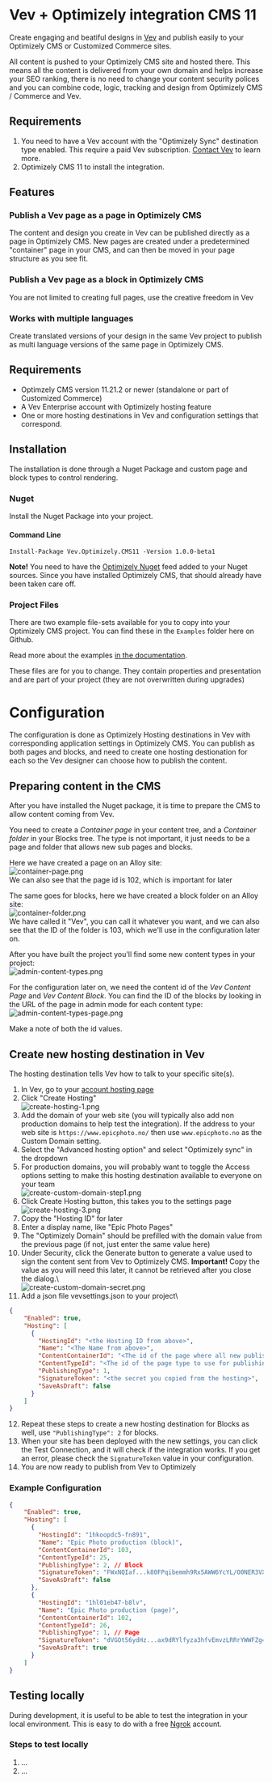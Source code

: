 # Vev + Optimizely integration CMS 11
Create engaging and beatiful designs in [Vev](https://www.vev.design/optimizely/) and publish easily to your Optimizely CMS or Customized Commerce sites.

All content is pushed to your Optimizely CMS site and hosted there. This means all the content is delivered from your own domain and helps increase your SEO ranking, there is no need to change your content security polices and you can combine code, logic, tracking and design from Optimizely CMS / Commerce and Vev.

## Requirements
1. You need to have a Vev account with the "Optimizely Sync" destination type enabled. This require a paid Vev subscription. [Contact Vev](https://www.vev.design/optimizely/) to learn more.
2. Optimizely CMS 11 to install the integration.


## Features
### Publish a Vev page as a page in Optimizely CMS
The content and design you create in Vev can be published directly as a page in Optimizely CMS. New pages are created under a predetermined "container" page in your CMS, and can then be moved in your page structure as you see fit.

### Publish a Vev page as a block in Optimizely CMS
You are not limited to creating full pages, use the creative freedom in Vev 

### Works with multiple languages
Create translated versions of your design in the same Vev project to publish as multi language versions of the same page in Optimizely CMS.

## Requirements
 * Optimzely CMS version 11.21.2 or newer (standalone or part of Customized Commerce)
 * A Vev Enterprise account with Optimizely hosting feature
 * One or more hosting destinations in Vev and configuration settings that correspond.

## Installation
The installation is done through a Nuget Package and custom page and block types to control rendering.
### Nuget 
Install the Nuget Package into your project. 

#### Command Line
```
Install-Package Vev.Optimizely.CMS11 -Version 1.0.0-beta1
```
**Note!** You need to have the [Optimizely Nuget](https://nuget.optimizely.com) feed added to your Nuget sources. Since you have installed Optimizely CMS, that should already have been taken care off.

### Project Files
There are two example file-sets available for you to copy into your Optimizely CMS project. You can find these in the `Examples` folder here on Github. 

Read more about the examples [in the documentation](/Examples/readme.md).

These files are for you to change. They contain properties and presentation and are part of your project (they are not overwritten during upgrades)

# Configuration
The configuration is done as Optimizely Hosting destinations in Vev with corresponding application settings in Optimizely CMS. You can publish as both pages and blocks, and need to create one hosting destionation for each so the Vev designer can choose how to publish the content.

## Preparing content in the CMS
After you have installed the Nuget package, it is time to prepare the CMS to allow content coming from Vev. 

You need to create a *Container page* in your content tree, and a *Container folder* in your Blocks tree. The type is not important, it just needs to be a page and folder that allows new sub pages and blocks.

Here we have created a page on an Alloy site:\
![container-page.png](img%2Fcontainer-page.png)\
We can also see that the page id is 102, which is important for later

The same goes for blocks, here we have created a block folder on an Alloy site:\
![container-folder.png](img%2Fcontainer-folder.png)\
We have called it "Vev", you can call it whatever you want, and we can also see that the ID of the folder is 103, which we'll use in the configuration later on.

After you have built the project you'll find some new content types in your project:\
![admin-content-types.png](img%2Fadmin-content-types.png)

For the configuration later on, we need the content id of the *Vev Content Page* and *Vev Content Block*. You can find the ID of the blocks by looking in the URL of the page in admin mode for each content type:\
![admin-content-types-page.png](img%2Fadmin-content-types-page.png)

Make a note of both the id values.

## Create new hosting destination in Vev
The hosting destination tells Vev how to talk to your specific site(s).  
 1. In Vev, go to your [account hosting page]([url](https://editor.vev.design/account/hosting))
 1. Click "Create Hosting"\
![create-hosting-1.png](img%2Fcreate-hosting-1.png)    
 1. Add the domain of your web site (you will typically also add non production domains to help test the integration). If the address to your web site is `https://www.epicphoto.no/` then use `www.epicphoto.no` as the Custom Domain setting.
 1. Select the "Advanced hosting option" and select "Optimizely sync" in the dropdown
 1. For production domains, you will probably want to toggle the Access options setting to make this hosting destination available to everyone on your team\
![create-custom-domain-step1.png](img%2Fcreate-hosting-2.png)
 1. Click Create Hosting button, this takes you to the settings page\
![create-hosting-3.png](img%2Fcreate-hosting-3.png)
 1. Copy the "Hosting ID" for later
 1. Enter a display name, like "Epic Photo Pages"
 1. The "Optimizely Domain" should be prefilled with the domain value from the previous page (if not, just enter the same value here)
 1. Under Security, click the Generate button to generate a value used to sign the content sent from Vev to Optimizely CMS. **Important!** Copy the value as you will need this later, it cannot be retrieved after you close the dialog.\  
![create-custom-domain-secret.png](img%2Fcreate-custom-domain-secret.png)
 1. Add a json file vevsettings.json to your project\  
```json
{
    "Enabled": true,
    "Hosting": [
      {
        "HostingId": "<the Hosting ID from above>",
        "Name": "<The Name from above>",
        "ContentContainerId": "<The id of the page where all new published Vev pages should go>", 
        "ContentTypeId": "<The id of the page type to use for publishing. You can find this in CMS admin mode>",
        "PublishingType": 1, 
        "SignatureToken": "<the secret you copied from the hosting>",
        "SaveAsDraft": false
      }
    ]
}
```  
 12. Repeat these steps to create a new hosting destination for Blocks as well, use `"PublishingType": 2` for blocks.
 1. When your site has been deployed with the new settings, you can click the Test Connection, and it will check if the integration works. If you get an error, please check the `SignatureToken` value in your configuration.
 1. You are now ready to publish from Vev to Optimizely

### Example Configuration
```json
{
    "Enabled": true,
    "Hosting": [
      {
        "HostingId": "1hkoopdc5-fn891",
        "Name": "Epic Photo production (block)",
        "ContentContainerId": 103,
        "ContentTypeId": 25,
        "PublishingType": 2, // Block
        "SignatureToken": "FWxNQIaf...k80FPqibemmh9Rx5AWW6YcYL/O0NER3VXffQ==",
        "SaveAsDraft": false
      },
      {
        "HostingId": "1hl01eb47-b8lv",
        "Name": "Epic Photo production (page)",
        "ContentContainerId": 102,
        "ContentTypeId": 26,
        "PublishingType": 1, // Page
        "SignatureToken": "dVGOt56ydHz...ax9dRYlfyza3hfvEmvzLRRrYWWFZg==",
        "SaveAsDraft": true
      }
    ]
}
```
## Testing locally
During development, it is useful to be able to test the integration in your local environment. This is easy to do with a free [Ngrok](https://ngrok.com) account.

### Steps to test locally
1. ...
1. ...
